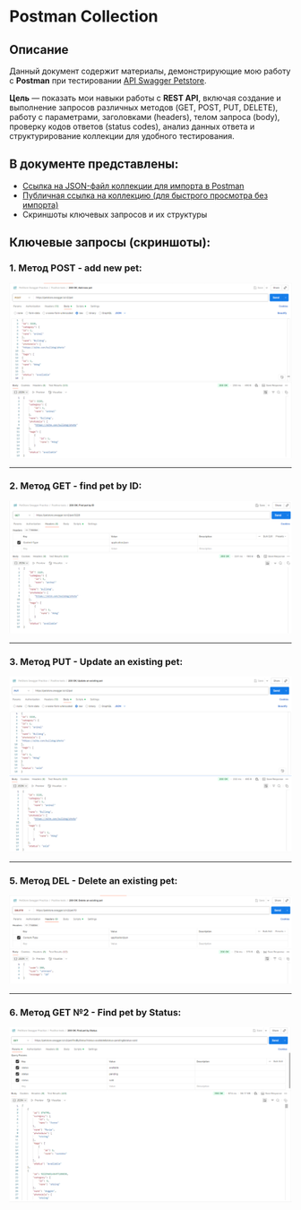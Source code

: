 # Postman Collection

## Описание  

Данный документ содержит материалы, демонстрирующие мою работу с **Postman** при тестировании [API Swagger Petstore](https://petstore.swagger.io/). 

**Цель** — показать мои навыки работы с **REST API**, включая создание и выполнение запросов различных методов (GET, POST, PUT, DELETE), работу с параметрами, заголовками (headers), телом запроса (body), проверку кодов ответов (status codes), анализ данных ответа и структурирование коллекции для удобного тестирования.

## В документе представлены:

- [Ссылка на JSON-файл коллекции для импорта в Postman](/postman_collection/petstore_swagger_practice.postman_collection.json) 
- [Публичная ссылка на коллекцию (для быстрого просмотра без импорта)](https://www.postman.com/ruslan-9182498/workspace/rus-public/collection/43456153-3097a1db-9338-4793-8064-a37ec78c7d36?action=share&source=copy-link&creator=43456153)
- Скриншоты ключевых запросов и их структуры

## Ключевые запросы (скриншоты):

### 1. Метод POST - add new pet:

![POST](/postman_collection/screenshots/POST.png)  

---

### 2. Метод GET - find pet by ID:

![GET](/postman_collection/screenshots/GET.png) 

---

### 3. Метод PUT - Update an existing pet:

![GET](/postman_collection/screenshots/PUT.png) 

---

### 5. Метод DEL - Delete an existing pet:

![GET](/postman_collection/screenshots/DEL.png) 

---

### 6. Метод GET №2 - Find pet by Status:

![GET](/postman_collection/screenshots/GET(2).png) 


